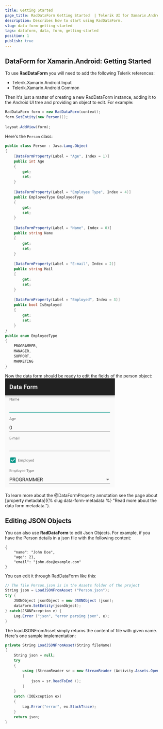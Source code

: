 ```yaml
---
title: Getting Started
page_title: RadDataForm Getting Started  | Telerik UI for Xamarin.Android Documentation
description: Describes how to start using RadDataForm.
slug: data-form-getting-started
tags: dataform, data, form, getting-started
position: 1
publish: true
---
```


## DataForm for Xamarin.Android: Getting Started

To use **RadDataForm** you will need to add the following Telerik references:

* Telerik.Xamarin.Android.Input
* Telerik.Xamarin.Android.Common 

Then it's just a matter of creating a new RadDataForm instance, adding it to the Android UI tree and providing an object to edit. For example:

```C#
RadDataForm form = new RadDataForm(context);
form.SetEntity(new Person());

layout.AddView(form);
```

Here's the <code>Person</code> class:

```C#
public class Person : Java.Lang.Object
{
	[DataFormProperty(Label = "Age", Index = 1)]
	public int Age 
	{
		get;
		set;
	}

	[DataFormProperty(Label = "Employee Type", Index = 4)]
	public EmployeeType EmployeeType 
	{
		get;
		set;
	}

	[DataFormProperty(Label = "Name", Index = 0)]
	public string Name 
	{
		get;
		set;
	}

	[DataFormProperty(Label = "E-mail", Index = 2)]
	public string Mail 
	{
		get;
		set;
	}

	[DataFormProperty(Label = "Employed", Index = 3)]
	public bool IsEmployed 
	{
		get;
		set;
	}
}
public enum EmployeeType
{
	PROGRAMMER,
	MANAGER,
	SUPPORT,
	MARKETING
}
```

Now the data form should be ready to edit the fields of the person object:
![TelerikUI-DataForm-Getting-Started](images/dataform-getting-started.png "DataForm demos.")

To learn more about the @DataFormProperty annotation see the page about [property metadata]({% slug data-form-metadata %} "Read more about the data form metadata.").

## Editing JSON Objects

You can also use **RadDataForm** to edit Json Objects. For example, if you have the Person details in a json file with the following content:

	{
		"name": "John Doe",
		"age": 21,
		"email": "john.doe@example.com"
	}
	
You can edit it through RadDataForm like this:


```C#
// The file Person.json is in the Assets folder of the project
String json = LoadJSONFromAsset ("Person.json");
try {
	JSONObject jsonObject = new JSONObject (json);
	dataForm.SetEntity(jsonObject);
} catch(JSONException e) {
	Log.Error ("json", "error parsing json", e);
}
```

The loadJSONFromAsset simply returns the content of file with given name. Here's one sample implementation:


```C#
private String LoadJSONFromAsset(String fileName)
{
	String json = null;
	try
	{
		using (StreamReader sr = new StreamReader (Activity.Assets.Open (fileName)))
		{
			json = sr.ReadToEnd ();
		}
	}
	catch (IOException ex)
	{
		Log.Error("error", ex.StackTrace);
	}
	return json;
}
```
